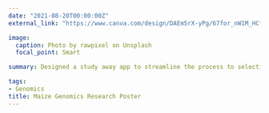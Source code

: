 ```yaml
---
date: "2021-08-20T00:00:00Z"
external_link: "https://www.canva.com/design/DAEm5rX-yPg/67for_nW1M_HCfONXwu0UQ/view?utm_content=DAEm5rX-yPg&utm_campaign=designshare&utm_medium=link&utm_source=sharebutton"

image:
  caption: Photo by rawpixel on Unsplash
  focal_point: Smart

summary: Designed a study away app to streamline the process to selecting a study away program at Macalester College. The interface is Tinder-inspired that uses a Firebase backend. 

tags:
- Genomics
title: Maize Genomics Research Poster
---
```


